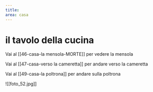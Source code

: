 ```yaml
---
title: 
area: casa
---
```

# il tavolo della cucina

Vai al [[46-casa-la mensola-MORTE]] per vedere la mensola

Vai al [[47-casa-verso la cameretta]] per andare verso la cameretta

Vai al [[49-casa-la poltrona]] per andare sulla poltrona

![[foto_52.jpg]]